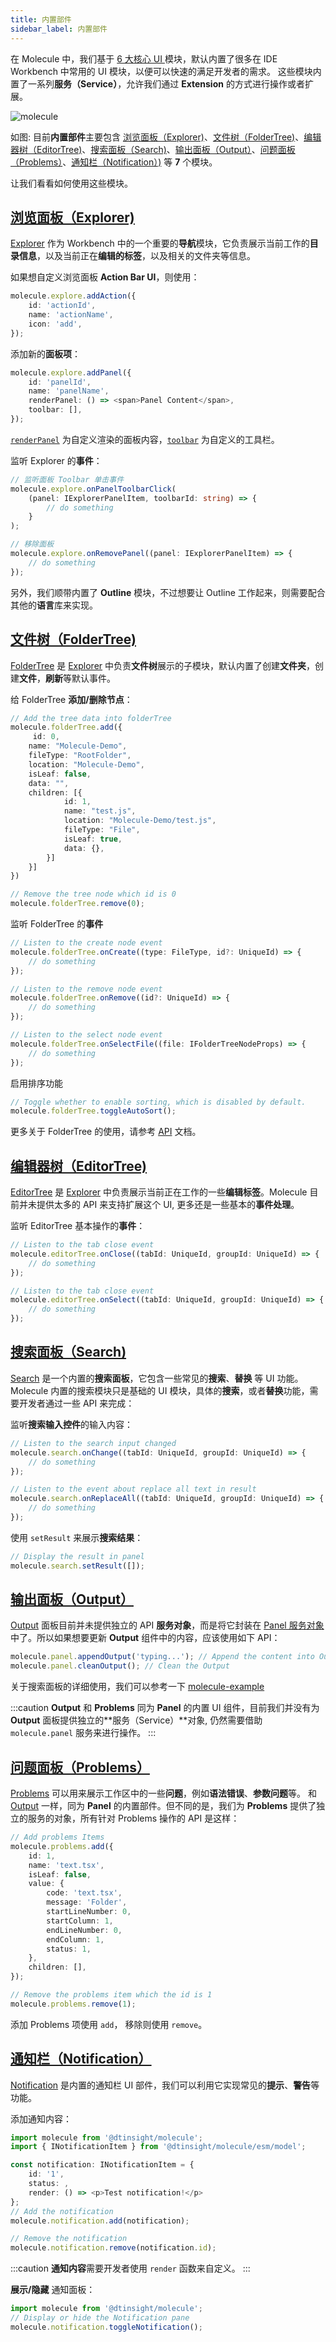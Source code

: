 ```yaml
---
title: 内置部件
sidebar_label: 内置部件
---
```


在 Molecule 中，我们基于 [6 大核心 UI ](./extend-workbench.md)模块，默认内置了很多在 IDE Workbench 中常用的 UI 模块，以便可以快速的满足开发者的需求。
这些模块内置了一系列**服务（Service）**，允许我们通过 **Extension** 的方式进行操作或者扩展。

![molecule](/img/guides/builtin-ui.png)

如图: 目前**内置部件**主要包含 [浏览面板（Explorer)](#浏览面板explorer)、[文件树（FolderTree)](#文件树foldertree)、[编辑器树（EditorTree)](#编辑器树editortree)、[搜索面板（Search)](#搜索面板search)、[输出面板（Output）](#输出面板output)、[问题面板（Problems）](#问题面板problems)、[通知栏（Notification）)](#通知栏notification) 等 **7** 个模块。

让我们看看如何使用这些模块。

## [浏览面板（Explorer)](../api/classes/molecule.ExplorerService)

[Explorer](../api/classes/molecule.ExplorerService) 作为 Workbench 中的一个重要的**导航**模块，它负责展示当前工作的**目录信息**，以及当前正在**编辑的标签**，以及相关的文件夹等信息。

如果想自定义浏览面板 **Action Bar UI**，则使用：

```ts
molecule.explore.addAction({
    id: 'actionId',
    name: 'actionName',
    icon: 'add',
});
```

添加新的**面板项**：

```ts
molecule.explore.addPanel({
    id: 'panelId',
    name: 'panelName',
    renderPanel: () => <span>Panel Content</span>,
    toolbar: [],
});
```

[`renderPanel`](../api/interfaces/molecule.model.IExplorerPanelItem#renderpanel) 为自定义渲染的面板内容，[`toolbar`](../api/interfaces/molecule.model.IExplorerPanelItem#toolbar) 为自定义的工具栏。

监听 Explorer 的**事件**：

```ts
// 监听面板 Toolbar 单击事件
molecule.explore.onPanelToolbarClick(
    (panel: IExplorerPanelItem, toolbarId: string) => {
        // do something
    }
);

// 移除面板
molecule.explore.onRemovePanel((panel: IExplorerPanelItem) => {
    // do something
});
```

另外，我们顺带内置了 **Outline** 模块，不过想要让 Outline 工作起来，则需要配合其他的**语言**库来实现。

## [文件树（FolderTree)](../api/interfaces/molecule.IFolderTreeService)

[FolderTree](../api/interfaces/molecule.IFolderTreeService) 是 [Explorer](#浏览面板explorer) 中负责**文件树**展示的子模块，默认内置了创建**文件夹**，创建**文件**，**刷新**等默认事件。

给 FolderTree **添加/删除节点**：

```ts
// Add the tree data into folderTree
molecule.folderTree.add({
     id: 0,
    name: "Molecule-Demo",
    fileType: "RootFolder",
    location: "Molecule-Demo",
    isLeaf: false,
    data: "",
    children: [{
            id: 1,
            name: "test.js",
            location: "Molecule-Demo/test.js",
            fileType: "File",
            isLeaf: true,
            data: {},
        }]
    }]
})

// Remove the tree node which id is 0
molecule.folderTree.remove(0);
```

监听 FolderTree 的**事件**

```ts
// Listen to the create node event
molecule.folderTree.onCreate((type: FileType, id?: UniqueId) => {
    // do something
});

// Listen to the remove node event
molecule.folderTree.onRemove((id?: UniqueId) => {
    // do something
});

// Listen to the select node event
molecule.folderTree.onSelectFile((file: IFolderTreeNodeProps) => {
    // do something
});
```

启用排序功能

```ts
// Toggle whether to enable sorting, which is disabled by default.
molecule.folderTree.toggleAutoSort();
```

更多关于 FolderTree 的使用，请参考 [API](../api/classes/molecule.FolderTreeService) 文档。

## [编辑器树（EditorTree)](../api/interfaces/molecule.IEditorTreeService)

[EditorTree](../api/interfaces/molecule.IEditorTreeService) 是 [Explorer](#浏览面板explorer) 中负责展示当前正在工作的一些**编辑标签**。Molecule 目前并未提供太多的 API 来支持扩展这个 UI, 更多还是一些基本的**事件处理**。

监听 EditorTree 基本操作的**事件**：

```ts
// Listen to the tab close event
molecule.editorTree.onClose((tabId: UniqueId, groupId: UniqueId) => {
    // do something
});

// Listen to the tab close event
molecule.editorTree.onSelect((tabId: UniqueId, groupId: UniqueId) => {
    // do something
});
```

## [搜索面板（Search)](../api/interfaces/molecule.ISearchService)

[Search](../api/interfaces/molecule.ISearchService) 是一个内置的**搜索面板**，它包含一些常见的**搜索**、**替换** 等 UI 功能。Molecule 内置的搜索模块只是基础的 UI 模块，具体的**搜索**，或者**替换**功能，需要开发者通过一些 API 来完成：

监听**搜索输入控件**的输入内容：

```ts
// Listen to the search input changed
molecule.search.onChange((tabId: UniqueId, groupId: UniqueId) => {
    // do something
});

// Listen to the event about replace all text in result
molecule.search.onReplaceAll((tabId: UniqueId, groupId: UniqueId) => {
    // do something
});
```

使用 `setResult` 来展示**搜索结果**：

```ts
// Display the result in panel
molecule.search.setResult([]);
```

## [输出面板（Output）](../api/interfaces/molecule.IPanelService)

[Output](../api/interfaces/molecule.IPanelService#appendoutput) 面板目前并未提供独立的 API **服务对象**，而是将它封装在 [Panel 服务对象](../api/interfaces/molecule.IPanelService)中了。所以如果想要更新 **Output** 组件中的内容，应该使用如下 API：

```ts
molecule.panel.appendOutput('typing...'); // Append the content into Output
molecule.panel.cleanOutput(); // Clean the Output
```

关于搜索面板的详细使用，我们可以参考一下 [molecule-example](https://github.com/DTStack/molecule-examples/blob/main/packages/molecule-demo/src/extensions/theFirstExtension/searchPaneController.ts)

:::caution
**Output** 和 **Problems** 同为 **Panel** 的内置 UI 组件，目前我们并没有为 **Output** 面板提供独立的**服务（Service）**对象, 仍然需要借助 `molecule.panel` 服务来进行操作。
:::

## [问题面板（Problems）](../api/interfaces/molecule.IProblemsService)

[Problems](../api/interfaces/molecule.IProblemsService) 可以用来展示工作区中的一些**问题**，例如**语法错误**、**参数问题**等。
和 [Output](#输出面板output) 一样，同为 **Panel** 的内置部件。但不同的是，我们为 **Problems** 提供了独立的服务的对象，所有针对 Problems 操作的 API 是这样：

```ts
// Add problems Items
molecule.problems.add({
    id: 1,
    name: 'text.tsx',
    isLeaf: false,
    value: {
        code: 'text.tsx',
        message: 'Folder',
        startLineNumber: 0,
        startColumn: 1,
        endLineNumber: 0,
        endColumn: 1,
        status: 1,
    },
    children: [],
});

// Remove the problems item which the id is 1
molecule.problems.remove(1);
```

添加 Problems 项使用 `add`， 移除则使用 `remove`。

## [通知栏（Notification）](../api/interfaces/molecule.INotificationService)

[Notification](../api/interfaces/molecule.INotificationService) 是内置的通知栏 UI 部件，我们可以利用它实现常见的**提示**、**警告**等功能。

添加通知内容：

```ts
import molecule from '@dtinsight/molecule';
import { INotificationItem } from '@dtinsight/molecule/esm/model';

const notification: INotificationItem = {
    id: '1',
    status: ,
    render: () => <p>Test notification!</p>
};
// Add the notification
molecule.notification.add(notification);

// Remove the notification
molecule.notification.remove(notification.id);
```

:::caution
**通知内容**需要开发者使用 `render` 函数来自定义。
:::

**展示/隐藏** 通知面板：

```ts
import molecule from '@dtinsight/molecule';
// Display or hide the Notification pane
molecule.notification.toggleNotification();
```
